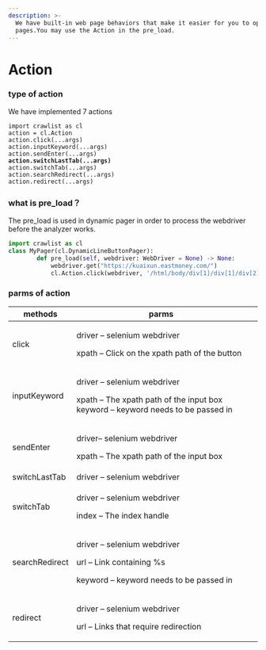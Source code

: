 ```yaml
---
description: >-
  We have built-in web page behaviors that make it easier for you to operate web
  pages.You may use the Action in the pre_load.
---
```


# Action

### type of action

We have implemented 7 actions

<pre class="language-python"><code class="lang-python">import crawlist as cl
action = cl.Action
action.click(...args)
action.inputKeyword(...args)
action.sendEnter(...args)
<strong>action.switchLastTab(...args)
</strong>action.switchTab(...args)
action.searchRedirect(...args)
action.redirect(...args)
</code></pre>

### what is pre\_load？

The pre\_load is used in dynamic pager in order to process the webdriver before the analyzer works.

```python
import crawlist as cl
class MyPager(cl.DynamicLineButtonPager):
        def pre_load(self, webdriver: WebDriver = None) -> None:
            webdriver.get("https://kuaixun.eastmoney.com/")
            cl.Action.click(webdriver, '/html/body/div[1]/div[1]/div[2]/div[1]/div[1]/div[1]/div[1]/div[3]/label/span[1]')

```

### parms of action

<table><thead><tr><th>methods</th><th>parms</th><th data-hidden></th></tr></thead><tbody><tr><td>click</td><td><p>driver – selenium webdriver </p><p>xpath – Click on the xpath path of the button</p></td><td></td></tr><tr><td>inputKeyword</td><td><p>driver – selenium webdriver </p><p>xpath – The xpath path of the input box keyword – keyword needs to be passed in</p></td><td></td></tr><tr><td>sendEnter</td><td><p>driver– selenium webdriver</p><p>xpath – The xpath path of the input box</p></td><td></td></tr><tr><td>switchLastTab</td><td>driver – selenium webdriver</td><td></td></tr><tr><td>switchTab</td><td><p>driver – selenium webdriver </p><p>index – The index handle</p></td><td></td></tr><tr><td>searchRedirect</td><td><p>driver – selenium webdriver </p><p>url – Link containing %s </p><p>keyword – keyword needs to be passed in</p></td><td></td></tr><tr><td>redirect</td><td><p>driver – selenium webdriver </p><p>url – Links that require redirection</p></td><td></td></tr></tbody></table>



